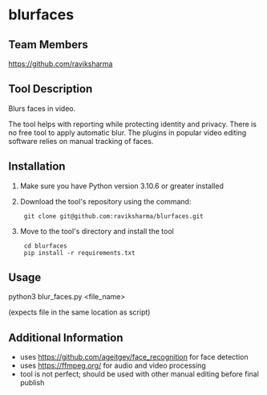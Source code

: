 # blurfaces

## Team Members
https://github.com/raviksharma

## Tool Description

Blurs faces in video.

The tool helps with reporting while protecting identity and privacy. There is no free tool to apply automatic blur. The plugins in popular video editing software relies on manual tracking of faces.

## Installation
1. Make sure you have Python version 3.10.6 or greater installed

2. Download the tool's repository using the command:

        git clone git@github.com:raviksharma/blurfaces.git

3. Move to the tool's directory and install the tool

        cd blurfaces
        pip install -r requirements.txt

## Usage

python3 blur_faces.py <file_name>

(expects file in the same location as script)

## Additional Information

- uses https://github.com/ageitgey/face_recognition for face detection
- uses https://ffmpeg.org/ for audio and video processing
- tool is not perfect; should be used with other manual editing before final publish

